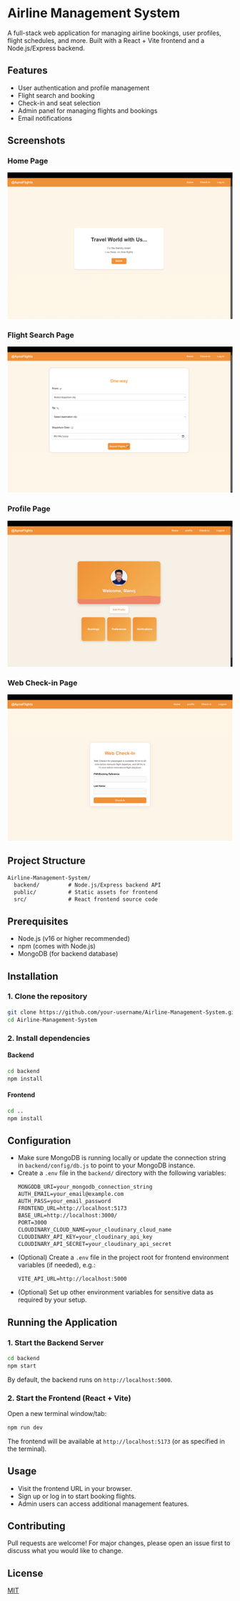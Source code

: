 # Airline Management System

A full-stack web application for managing airline bookings, user profiles, flight schedules, and more. Built with a React + Vite frontend and a Node.js/Express backend.

## Features

- User authentication and profile management
- Flight search and booking
- Check-in and seat selection
- Admin panel for managing flights and bookings
- Email notifications

## Screenshots

### Home Page
![Home Page](public/screenshots/home_page.png)

### Flight Search Page
![Flight Search Page](public/screenshots/flight_search_page.png)

### Profile Page
![Profile Page](public/screenshots/profile_page.png)

### Web Check-in Page
![Web Check-in Page](public/screenshots/web_checkin_page.png)

## Project Structure

```
Airline-Management-System/
  backend/         # Node.js/Express backend API
  public/          # Static assets for frontend
  src/             # React frontend source code
```

## Prerequisites

- Node.js (v16 or higher recommended)
- npm (comes with Node.js)
- MongoDB (for backend database)

## Installation

### 1. Clone the repository

```bash
git clone https://github.com/your-username/Airline-Management-System.git
cd Airline-Management-System
```

### 2. Install dependencies

#### Backend

```bash
cd backend
npm install
```

#### Frontend

```bash
cd ..
npm install
```

## Configuration

- Make sure MongoDB is running locally or update the connection string in `backend/config/db.js` to point to your MongoDB instance.
- Create a `.env` file in the `backend/` directory with the following variables:
  ```env
  MONGODB_URI=your_mongodb_connection_string
  AUTH_EMAIL=your_email@example.com
  AUTH_PASS=your_email_password
  FRONTEND_URL=http://localhost:5173
  BASE_URL=http://localhost:3000/
  PORT=3000
  CLOUDINARY_CLOUD_NAME=your_cloudinary_cloud_name
  CLOUDINARY_API_KEY=your_cloudinary_api_key
  CLOUDINARY_API_SECRET=your_cloudinary_api_secret
  ```
- (Optional) Create a `.env` file in the project root for frontend environment variables (if needed), e.g.:
  ```env
  VITE_API_URL=http://localhost:5000
  ```
- (Optional) Set up other environment variables for sensitive data as required by your setup.

## Running the Application

### 1. Start the Backend Server

```bash
cd backend
npm start
```

By default, the backend runs on `http://localhost:5000`.

### 2. Start the Frontend (React + Vite)

Open a new terminal window/tab:

```bash
npm run dev
```

The frontend will be available at `http://localhost:5173` (or as specified in the terminal).

## Usage

- Visit the frontend URL in your browser.
- Sign up or log in to start booking flights.
- Admin users can access additional management features.

## Contributing

Pull requests are welcome! For major changes, please open an issue first to discuss what you would like to change.

## License

[MIT](LICENSE)
